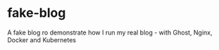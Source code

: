 # fake-blog
A fake blog ro demonstrate how I run my real blog - with Ghost, Nginx, Docker and Kubernetes
